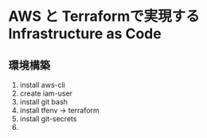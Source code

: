 # AWS と Terraformで実現するInfrastructure as Code

## 環境構築
1. install aws-cli
2. create iam-user
3. install git bash
4. install tfenv -> terraform
5. install git-secrets
6.